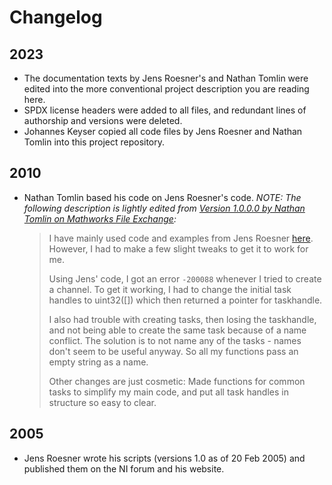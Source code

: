 <!--
SPDX-FileCopyrightText: 2023 Johannes Keyser

SPDX-License-Identifier: CC0-1.0
-->

# Changelog

## 2023

- The documentation texts by Jens Roesner's and Nathan Tomlin were edited into the more conventional project description you are reading here.
- SPDX license headers were added to all files, and redundant lines of authorship and versions were deleted.
- Johannes Keyser copied all code files by Jens Roesner and Nathan Tomlin into this project repository.

## 2010 

- Nathan Tomlin based his code on Jens Roesner's code.
  _NOTE: The following description is lightly edited from [Version 1.0.0.0 by Nathan Tomlin on Mathworks File Exchange](https://mathworks.com/matlabcentral/fileexchange/27609-daqmx-examples):_

  > I have mainly used code and examples from Jens Roesner [here](http://www.jr-worldwi.de/work/matlab/index.html).
  > However, I had to make a few slight tweaks to get it to work for me.
  >
  > Using Jens' code, I got an error `-200088` whenever I tried to create a channel.
  > To get it working, I had to change the initial task handles to uint32([]) which then returned a pointer for taskhandle.
  >
  > I also had trouble with creating tasks, then losing the taskhandle, and not being able to create the same task because of a name conflict.
  > The solution is to not name any of the tasks - names don't seem to be useful anyway.
  > So all my functions pass an empty string as a name.
  > 
  > Other changes are just cosmetic: Made functions for common tasks to simplify my main code, and put all task handles in structure so easy to clear.

## 2005

- Jens Roesner wrote his scripts (versions 1.0 as of 20 Feb 2005) and published them on the NI forum and his website.
